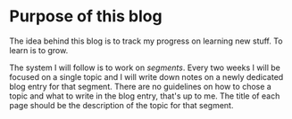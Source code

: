 # Purpose of this blog

The idea behind this blog is to track my progress on learning new stuff. To learn is to grow.

The system I will follow is to work on _segments_. Every two weeks I will be focused on a single topic and I will write down notes on a newly dedicated blog entry for that segment. There are no guidelines on how to chose a topic and what to write in the blog entry, that's up to me. The title of each page should be the description of the topic for that segment.
